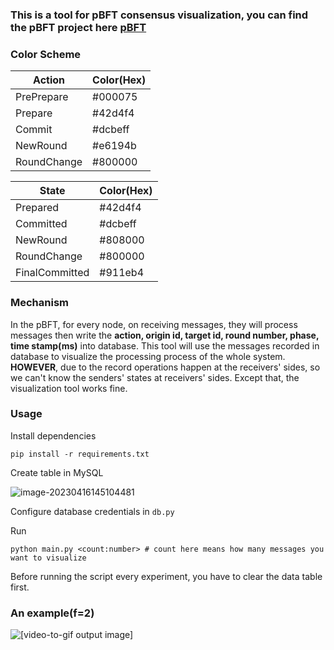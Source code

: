### This is a tool for pBFT consensus visualization, you can find the pBFT project here [pBFT](https://github.com/bianyuanop/pBFT)

### Color Scheme

| Action      | Color(Hex) |
| ----------- | ---------- |
| PrePrepare  | #000075    |
| Prepare     | #42d4f4    |
| Commit      | #dcbeff    |
| NewRound    | #e6194b    |
| RoundChange | #800000    |

| State          | Color(Hex) |
| -------------- | ---------- |
| Prepared       | #42d4f4    |
| Committed      | #dcbeff    |
| NewRound       | #808000    |
| RoundChange    | #800000    |
| FinalCommitted | #911eb4    |

### Mechanism

In the pBFT, for every node, on receiving messages, they will process messages then write the **action, origin id, target id, round number, phase, time stamp(ms)** into database. This tool will use the messages recorded in database to visualize the processing process of the whole system. **HOWEVER**, due to the record operations happen at the receivers' sides, so we can't know the senders' states at receivers' sides. Except that, the visualization tool works fine.

### Usage

Install dependencies

```
pip install -r requirements.txt
```

Create table in MySQL

![image-20230416145104481](/home/chan/.config/Typora/typora-user-images/image-20230416145104481.png)

Configure database credentials in `db.py`

Run 

```
python main.py <count:number> # count here means how many messages you want to visualize
```

Before running the script every experiment, you have to clear the data table first.

### An example(f=2)

![[video-to-gif output image]](https://im5.ezgif.com/tmp/ezgif-5-6622afb1a6.gif)
